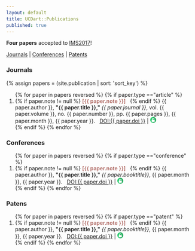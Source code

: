 ```yaml
---
layout: default
title: UCDart::Publications
published: true
---
```


<!-- [Bibtex file](/utilities/dart_pub.bib) of DART lab publications. -->


<div class="alert alert-success">
    <strong>Four papers</strong> accepted to <a href="http://ims2017.org/">IMS2017</a>!
</div>


[Journals](#journals)   |    [Conferences](#conferences)    |     [Patents](#patents)

### Journals

{% assign papers = (site.publication | sort: 'sort_key') %}
<ol reversed>
	{% for paper in papers reversed %}
	{% if paper.type =="article" %}	
	<li>     
    {% if paper.note != null %}
		<span style='font-weight:600; color:#AD655F;'>[{{ paper.note }}]</span> &nbsp;
	{% endif %}
    {{ paper.author }}, <span style='font-weight: 600;'>"{{ paper.title }}," </span> <i> {{ paper.journal }}</i>, vol. {{ paper.volume }}, no. {{ paper.number }}, pp. {{ paper.pages }}, {{ paper.month }}, {{ paper.year }}. &nbsp; <a href="http://dx.doi.org/{{ paper.doi }}">DOI:{{ paper.doi }}</a> | <a href = "/publication/{{ paper.bib_key}}.pdf" target = "_blank"> <img src = "/images/oa-icon.png"> </a> </li>
	{% endif %}	
	{% endfor %}
</ol>

### Conferences

<ol reversed>
	{% for paper in papers reversed %}
	{% if paper.type =="conference" %}	
	<li> 
    {% if paper.note != null %}
		<span style='font-weight:600; color:#AD655F;'>[{{ paper.note }}]</span> &nbsp;
	{% endif %}
     {{ paper.author }}, <span style='font-weight: 600;'>"{{ paper.title }},"</span> <i> {{ paper.booktitle}}</i>, {{ paper.month }}, {{ paper.year }}. &nbsp; <a href="http://dx.doi.org/{{ paper.doi }}">DOI:{{ paper.doi }}</a> | <a href = "/publication/{{ paper.bib_key}}.pdf"  target = "_blank"> <img src = "/images/oa-icon.png"> </a> </li>
	{% endif %}	
	{% endfor %}
</ol>

### Patens

<ol reversed>
	{% for paper in papers reversed %}
	{% if paper.type =="patent" %}	
	<li> 
    {% if paper.note != null %}
		<span style='font-weight:600; color:#AD655F;'>[{{ paper.note }}]</span> &nbsp;
	{% endif %}
     {{ paper.author }}, <span style='font-weight: 600;'>"{{ paper.title }},"</span> <i> {{ paper.booktitle}}</i>, {{ paper.month }}, {{ paper.year }}. &nbsp; <a href="http://dx.doi.org/{{ paper.doi }}">DOI:{{ paper.doi }}</a> | <a href = "/publication/{{ paper.bib_key}}.pdf"  target = "_blank"> <img src = "/images/oa-icon.png"> </a> </li>
	{% endif %}	
	{% endfor %}
</ol>